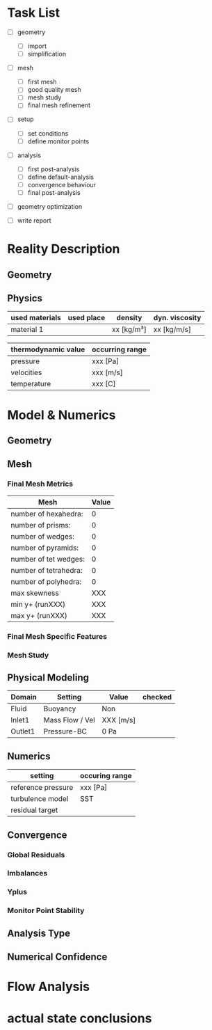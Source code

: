 
<!-- one simulation-study report with the cfd related content -->



Task List
===============================================================================

- [ ] geometry 
    - [ ] import
    - [ ] simplification
- [ ] mesh
    - [ ] first mesh
    - [ ] good quality mesh
    - [ ] mesh study
    - [ ] final mesh refinement
- [ ] setup
    - [ ] set conditions
    - [ ] define monitor points
- [ ] analysis
    - [ ] first post-analysis
    - [ ] define default-analysis
    - [ ] convergence behaviour
    - [ ] final post-analysis
- [ ] geometry optimization
- [ ] write report


Reality Description
===============================================================================

Geometry
---------------------------------------------------------------------
<!-- description of the geometry features and their size -->

Physics
---------------------------------------------------------------------
<!-- which physical effects occur -->

| used materials    | used place    | density   | dyn. viscosity|
| ----------------- | ------------- | --------- | ------------- |
| material 1        |               | xx [kg/m³]| xx [kg/m/s]   |


| thermodynamic value   | occurring range   |
| --------------------- | ----------------- |
| pressure              | xxx [Pa] 
| velocities            | xxx [m/s]
| temperature           | xxx [C]



Model & Numerics
===============================================================================

Geometry
---------------------------------------------------------------------
<!-- simplifications of the 3D modell -->


Mesh
---------------------------------------------------------------------

### Final Mesh Metrics

| Mesh                      | Value     |
| ---------------------     | --------- |
| number of hexahedra:      | 0 
| number of prisms:         | 0 
| number of wedges:         | 0 
| number of pyramids:       | 0 
| number of tet wedges:     | 0 
| number of tetrahedra:     | 0 
| number of polyhedra:      | 0 
| max skewness              | XXX
| min y+ (runXXX)           | XXX 
| max y+ (runXXX)           | XXX 


### Final Mesh Specific Features
<!-- show pictures of meshing from important geometry features -->


### Mesh Study
<!-- create mesh study and define error -->


Physical Modeling
---------------------------------------------------------------------
<!-- which special physical models are applied -->
<!-- e.g. bouyancy, energy transport, material models, ... -->

| Domain    | Setting               | Value             | checked       |
| --------- | --------------------- | ----------------- | ------------- |
| Fluid     | Buoyancy              | Non               |               |
| Inlet1    | Mass Flow / Vel       | XXX [m/s]         |               |
| Outlet1   | Pressure-BC           | 0 Pa              |               |


Numerics 
---------------------------------------------------------------------

| setting               | occuring range    |
| --------------------- | ----------------- |
| reference pressure    | xxx [Pa]
| turbulence model      | SST
| residual target       | 


Convergence
---------------------------------------------------------------------
### Global Residuals 

### Imbalances

### Yplus

### Monitor Point Stability


Analysis Type
---------------------------------------------------------------------
<!-- is this a transient simulation or indicate the residuals a transient behaviour -->


Numerical Confidence
---------------------------------------------------------------------
<!-- how exact do you expect the calculation results -->



Flow Analysis 
===============================================================================
<!-- show expected behaviour to increase the confidence in the simulation -->
<!-- show special and interesting flow features to get more insights -->

<!-- ![](cfd-reports/XXX_001_Rep/Figure001.png)  -->



actual state conclusions
===============================================================================
<!-- what have you learned so far -->
